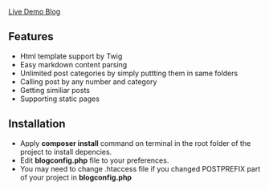 [Live Demo Blog](https://www.ozcanarican.com)

## Features
- Html  template support by Twig
- Easy markdown content parsing
- Unlimited post categories by simply puttting them in same folders
- Calling post by any number and category
- Getting similiar posts
- Supporting static pages

## Installation
- Apply **composer install** command on terminal in the root folder of the project to install depencies.
- Edit **blogconfig.php** file to your preferences.
- You may need to change .htaccess file if you changed POSTPREFIX part of your project in **blogconfig.php**
